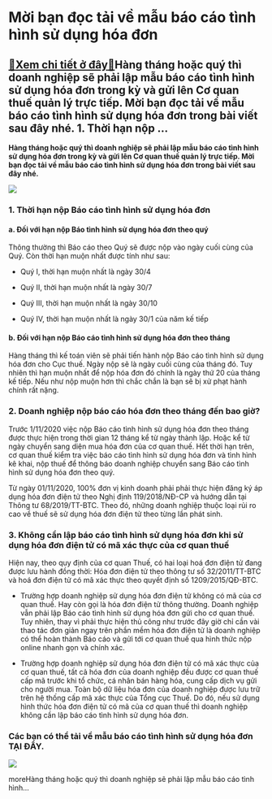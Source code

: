 Mời bạn đọc tải về mẫu báo cáo tình hình sử dụng hóa đơn
========================================================

[:gift:Xem chi tiết ở đây:gift:](https://hddtvn.com/moi-ban-doc-tai-ve-mau-bao-cao-tinh-hinh-su-dung-hoa-don/)Hàng tháng hoặc quý thì doanh nghiệp sẽ phải lập mẫu báo cáo tình hình sử dụng hóa đơn trong kỳ và gửi lên Cơ quan thuế quản lý trực tiếp. Mời bạn đọc tải về mẫu báo cáo tình hình sử dụng hóa đơn trong bài viết sau đây nhé. 1. Thời hạn nộp …
-------------------------------------------------------------------------------------------------------------------------------------------------------------------------------------------------------------------------------------------------

**Hàng tháng hoặc quý thì doanh nghiệp sẽ phải lập mẫu báo cáo tình hình sử dụng hóa đơn trong kỳ và gửi lên Cơ quan thuế quản lý trực tiếp. Mời bạn đọc tải về mẫu báo cáo tình hình sử dụng hóa đơn trong bài viết sau đây nhé.**


![](https://hddtvn.com/wp-content/uploads/2021/01/26.jpg)


### 1. Thời hạn nộp Báo cáo tình hình sử dụng hóa đơn


#### a. Đối với hạn nộp Báo tình hình sử dụng hóa đơn theo quý


Thông thường thì Báo cáo theo Quý sẽ được nộp vào ngày cuối cùng của Quý. Còn thời hạn muộn nhất được tính như sau:




* Quý I, thời hạn muộn nhất là ngày 30/4

* Quý II, thời hạn muộn nhất là ngày 30/7

* Quý III, thời hạn muộn nhất là ngày 30/10

* Quý IV, thời hạn muộn nhất là ngày 30/1 của năm kế tiếp



#### b. Đối với hạn nộp Báo cáo tình hình sử dụng hóa đơn theo tháng


Hàng tháng thì kế toán viên sẽ phải tiến hành nộp Báo cáo tình hình sử dụng hóa đơn cho Cục thuế. Ngày nộp sẽ là ngày cuối cùng của tháng đó. Tuy nhiên thì hạn muộn nhất để nộp hóa đơn đó chính là ngày thứ 20 của tháng kế tiếp. Nếu như nộp muộn hơn thì chắc chắn là bạn sẽ bị xử phạt hành chính rất nặng.


### 2. Doanh nghiệp nộp báo cáo hóa đơn theo tháng đến bao giờ?


Trước 1/11/2020 việc nộp Báo cáo tình hình sử dụng hóa đơn theo tháng được thực hiện trong thời gian 12 tháng kể từ ngày thành lập. Hoặc kể từ ngày chuyển sang diện mua hóa đơn của cơ quan thuế. Hết thời hạn trên, cơ quan thuế kiểm tra việc báo cáo tình hình sử dụng hóa đơn và tình hình kê khai, nộp thuế để thông báo doanh nghiệp chuyển sang Báo cáo tình hình sử dụng hóa đơn theo quý.


Từ ngày 01/11/2020, 100% đơn vị kinh doanh phải phải thực hiện đăng ký áp dụng hóa đơn điện tử theo Nghị định 119/2018/NĐ-CP và hướng dẫn tại Thông tư 68/2019/TT-BTC. Theo đó, những doanh nghiệp thuộc loại rủi ro cao về thuế sẽ sử dụng hóa đơn điện tử theo từng lần phát sinh.


### 3. Không cần lập báo cáo tình hình sử dụng hóa đơn khi sử dụng hóa đơn điện tử có mã xác thực của cơ quan thuế


Hiện nay, theo quy định của cơ quan Thuế, có hai loại hoá đơn điện tử đang được lưu hành đồng thời: Hóa đơn điện tử theo thông tư số 32/2011/TT-BTC và hoá đơn điện tử có mã xác thực theo quyết định số 1209/2015/QĐ-BTC.




* Trường hợp doanh nghiệp sử dụng hóa đơn điện tử không có mã của cơ quan thuế. Hay còn gọi là hóa đơn điện tử thông thường. Doanh nghiệp vẫn phải lập Báo cáo tình hình sử dụng hóa đơn gửi cho cơ quan thuế. Tuy nhiên, thay vì phải thực hiện thủ công như trước đây giờ chỉ cần vài thao tác đơn giản ngay trên phần mềm hóa đơn điện tử là doanh nghiệp có thể hoàn thành Báo cáo và gửi tới cơ quan thuế qua hình thức nộp online nhanh gọn và chính xác.

* Trường hợp doanh nghiệp sử dụng hóa đơn điện tử có mã xác thực của cơ quan thuế, tất cả hóa đơn của doanh nghiệp đều được cơ quan thuế cấp mã trước khi tổ chức, cá nhân bán hàng hóa, cung cấp dịch vụ gửi cho người mua. Toàn bộ dữ liệu hóa đơn của doanh nghiệp được lưu trữ trên hệ thống cấp mã xác thực của Tổng cục Thuế. Do đó, nếu sử dụng hình thức hóa đơn điện tử có mã của cơ quan thuế thì doanh nghiệp không cần lập báo cáo tình hình sử dụng hóa đơn.



### Các bạn có thể tải về mẫu báo cáo tình hình sử dụng hóa đơn TẠI ĐÂY.


![](https://hddtvn.com/wp-content/uploads/2021/01/25.png)


moreHàng tháng hoặc quý thì doanh nghiệp sẽ phải lập mẫu báo cáo tình hình…

